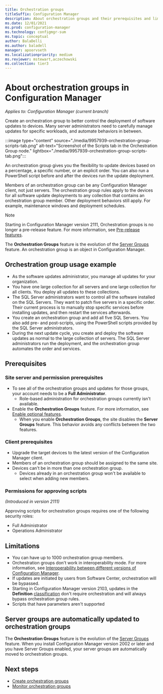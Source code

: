 ```yaml
---
title: Orchestration groups
titleSuffix: Configuration Manager
description: About orchestration groups and their prerequisites and limitations.
ms.date: 12/01/2021
ms.prod: configuration-manager
ms.technology: configmgr-sum
ms.topic: conceptual
author: BalaDelli
ms.author: baladell
manager: apoorvseth
ms.localizationpriority: medium
ms.reviewer: mstewart,aczechowski
ms.collection: tier3
---
```


# About orchestration groups in Configuration Manager
<!--3098816-->
*Applies to: Configuration Manager (current branch)*

Create an orchestration group to better control the deployment of software updates to devices. Many server administrators need to carefully manage updates for specific workloads, and automate behaviors in between.

:::image type="content" source="./media/9957939-orchestration-group-scripts-tab.png" alt-text="Screenshot of the Scripts tab in the Orchestration Group node." lightbox="./media/9957939-orchestration-group-scripts-tab.png":::

An orchestration group gives you the flexibility to update devices based on a percentage, a specific number, or an explicit order. You can also run a PowerShell script before and after the devices run the update deployment.

Members of an orchestration group can be any Configuration Manager client, not just servers. The orchestration group rules apply to the devices for all software update deployments to any collection that contains an orchestration group member. Other deployment behaviors still apply. For example, maintenance windows and deployment schedules.

> [!NOTE]
> Starting in Configuration Manager version 2111, Orchestration groups is no longer a pre-release feature. For more information, see [Pre-release features](../../core/servers/manage/pre-release-features.md).  
>
> The **Orchestration Groups** feature is the evolution of the [Server Groups](service-a-server-group.md) feature. An orchestration group is an object in Configuration Manager.

## Orchestration group usage example

- As the software updates administrator, you manage all updates for your organization.
- You have one large collection for all servers and one large collection for all clients. You deploy all updates to these collections.
- The SQL Server administrators want to control all the software installed on the SQL Servers. They want to patch five servers in a specific order. Their current process is to manually stop specific services before installing updates, and then restart the services afterwards.
- You create an orchestration group and add all five SQL Servers. You also add pre- and post-scripts, using the PowerShell scripts provided by the SQL Server administrators.
- During the next update cycle, you create and deploy the software updates as normal to the large collection of servers. The SQL Server administrators run the deployment, and the orchestration group automates the order and services.

## Prerequisites

### Site server and permission prerequisites

- To see all of the orchestration groups and updates for those groups, your account needs to be a **Full Administrator**.
   - Role-based administration for orchestration groups currently isn't available.
- Enable the **Orchestration Groups** feature. For more information, see [Enable optional features](../../core/servers/manage/optional-features.md).
   - When you enable **Orchestration Groups**, the site disables the **Server Groups** feature. This behavior avoids any conflicts between the two features.

### Client prerequisites

- Upgrade the target devices to the latest version of the Configuration Manager client.
- Members of an orchestration group should be assigned to the same site.
- Devices can't be in more than one orchestration group.
   - Devices already in an orchestration group won't be available to select when adding new members.

### Permissions for approving scripts
<!--9957939-->
*(Introduced in version 2111)*

Approving scripts for orchestration groups requires one of the following security roles:

- Full Administrator
- Operations Administrator

## Limitations

- You can have up to 1000 orchestration group members.
- Orchestration groups don't work in interoperability mode. For more information, see [Interoperability between different versions of Configuration Manager](../../core/plan-design/hierarchy/interoperability-between-different-versions.md#limitations-in-a-mixed-version-hierarchy). <!--6389000-->
- If updates are initiated by users from Software Center, orchestration will be bypassed. <!--6362887-->
- Starting in Configuration Manager version 2103, updates in the **Definition** [classification](../get-started/configure-classifications-and-products.md) don't require orchestration and will always bypass orchestration group rules. <!--7706596-->
- Scripts that have parameters aren't supported <!--9893550-->

## Server groups are automatically updated to orchestration groups

The **Orchestration Groups** feature is the evolution of the [Server Groups](service-a-server-group.md) feature. When you install Configuration Manager version 2002 or later and you have Server Groups enabled, your server groups are automatically moved to orchestration groups.

## Next steps

- [Create orchestration groups](create-orchestration-groups.md)
- [Monitor orchestration groups](monitor-orchestration-groups.md)
